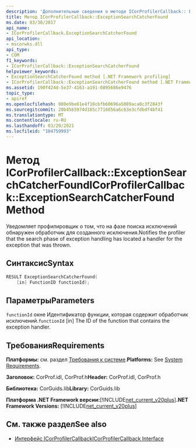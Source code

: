 ```yaml
---
description: 'Дополнительные сведения о методе ICorProfilerCallback:: Ексцептионсеарчкатчерфаунд'
title: Метод ICorProfilerCallback::ExceptionSearchCatcherFound
ms.date: 03/30/2017
api_name:
- ICorProfilerCallback.ExceptionSearchCatcherFound
api_location:
- mscorwks.dll
api_type:
- COM
f1_keywords:
- ICorProfilerCallback::ExceptionSearchCatcherFound
helpviewer_keywords:
- ExceptionSearchCatcherFound method [.NET Framework profiling]
- ICorProfilerCallback::ExceptionSearchCatcherFound method [.NET Framework profiling]
ms.assetid: 190f424d-5e37-4163-a191-0895686e9476
topic_type:
- apiref
ms.openlocfilehash: 080e9be61e4f10cbfb60696a5089aca0c3f2843f
ms.sourcegitcommit: 20b4565974d185c7716656a6c63e3cfdbdf4bf41
ms.translationtype: MT
ms.contentlocale: ru-RU
ms.lasthandoff: 03/20/2021
ms.locfileid: "104759993"
---
```

# <a name="icorprofilercallbackexceptionsearchcatcherfound-method"></a><span data-ttu-id="213d5-103">Метод ICorProfilerCallback::ExceptionSearchCatcherFound</span><span class="sxs-lookup"><span data-stu-id="213d5-103">ICorProfilerCallback::ExceptionSearchCatcherFound Method</span></span>

<span data-ttu-id="213d5-104">Уведомляет профилировщик о том, что на фазе поиска исключений обнаружен обработчик для созданного исключения.</span><span class="sxs-lookup"><span data-stu-id="213d5-104">Notifies the profiler that the search phase of exception handling has located a handler for the exception that was thrown.</span></span>  
  
## <a name="syntax"></a><span data-ttu-id="213d5-105">Синтаксис</span><span class="sxs-lookup"><span data-stu-id="213d5-105">Syntax</span></span>  
  
```cpp  
RESULT ExceptionSearchCatcherFound(  
    [in] FunctionID functionId);  
```  
  
## <a name="parameters"></a><span data-ttu-id="213d5-106">Параметры</span><span class="sxs-lookup"><span data-stu-id="213d5-106">Parameters</span></span>

<span data-ttu-id="213d5-107">`functionId` окне Идентификатор функции, которая содержит обработчик исключений.</span><span class="sxs-lookup"><span data-stu-id="213d5-107">`functionId` [in] The ID of the function that contains the exception handler.</span></span>

## <a name="requirements"></a><span data-ttu-id="213d5-108">Требования</span><span class="sxs-lookup"><span data-stu-id="213d5-108">Requirements</span></span>  

 <span data-ttu-id="213d5-109">**Платформы:** см. раздел [Требования к системе](../../get-started/system-requirements.md).</span><span class="sxs-lookup"><span data-stu-id="213d5-109">**Platforms:** See [System Requirements](../../get-started/system-requirements.md).</span></span>  
  
 <span data-ttu-id="213d5-110">**Заголовок:** CorProf.idl, CorProf.h</span><span class="sxs-lookup"><span data-stu-id="213d5-110">**Header:** CorProf.idl, CorProf.h</span></span>  
  
 <span data-ttu-id="213d5-111">**Библиотека:** CorGuids.lib</span><span class="sxs-lookup"><span data-stu-id="213d5-111">**Library:** CorGuids.lib</span></span>  
  
 <span data-ttu-id="213d5-112">**Платформа .NET Framework версии:**[!INCLUDE[net_current_v20plus](../../../../includes/net-current-v20plus-md.md)]</span><span class="sxs-lookup"><span data-stu-id="213d5-112">**.NET Framework Versions:** [!INCLUDE[net_current_v20plus](../../../../includes/net-current-v20plus-md.md)]</span></span>  
  
## <a name="see-also"></a><span data-ttu-id="213d5-113">См. также раздел</span><span class="sxs-lookup"><span data-stu-id="213d5-113">See also</span></span>

- [<span data-ttu-id="213d5-114">Интерфейс ICorProfilerCallback</span><span class="sxs-lookup"><span data-stu-id="213d5-114">ICorProfilerCallback Interface</span></span>](icorprofilercallback-interface.md)
